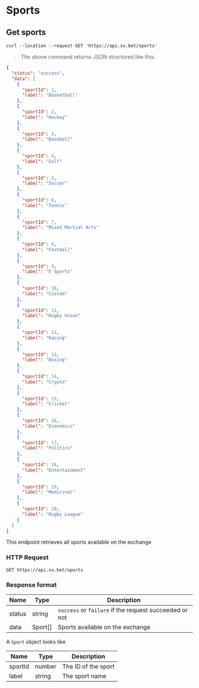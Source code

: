 # Sports

## Get sports

```shell
curl --location --request GET 'https://api.sx.bet/sports'
```

> The above command returns JSON structured like this:

```json
{
  "status": "success",
  "data": [
    {
      "sportId": 1,
      "label": "Basketball"
    },
    {
      "sportId": 2,
      "label": "Hockey"
    },
    {
      "sportId": 3,
      "label": "Baseball"
    },
    {
      "sportId": 4,
      "label": "Golf"
    },
    {
      "sportId": 5,
      "label": "Soccer"
    },
    {
      "sportId": 6,
      "label": "Tennis"
    },
    {
      "sportId": 7,
      "label": "Mixed Martial Arts"
    },
    {
      "sportId": 8,
      "label": "Football"
    },
    {
      "sportId": 9,
      "label": "E Sports"
    },
    {
      "sportId": 10,
      "label": "Custom"
    },
    {
      "sportId": 11,
      "label": "Rugby Union"
    },
    {
      "sportId": 12,
      "label": "Racing"
    },
    {
      "sportId": 13,
      "label": "Boxing"
    },
    {
      "sportId": 14,
      "label": "Crypto"
    },
    {
      "sportId": 15,
      "label": "Cricket"
    },
    {
      "sportId": 16,
      "label": "Economics"
    },
    {
      "sportId": 17,
      "label": "Politics"
    },
    {
      "sportId": 18,
      "label": "Entertainment"
    },
    {
      "sportId": 19,
      "label": "Medicinal"
    },
    {
      "sportId": 20,
      "label": "Rugby League"
    }
  ]
}
```

This endpoint retrieves all sports available on the exchange

### HTTP Request

`GET https://api.sx.bet/sports`

### Response format

| Name   | Type    | Description                                            |
| ------ | ------- | ------------------------------------------------------ |
| status | string  | `success` or `failure` if the request succeeded or not |
| data   | Sport[] | Sports available on the exchange                       |

A `Sport` object looks like

| Name    | Type   | Description         |
| ------- | ------ | ------------------- |
| sportId | number | The ID of the sport |
| label   | string | The sport name      |
